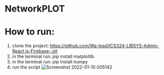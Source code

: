 # NetworkPLOT

# How to run: 
1. clone the project: https://github.com/Wa-lead/ICS324-LIBSYS-Admin-React.js-Firebase-.git
2. in the terminal run: pip install matplotlib
3. in the terminal run: pip install numpy
4. run the script
![Screenshot 2022-01-10 005142](https://user-images.githubusercontent.com/81301826/148702476-35541a98-9c34-4dda-a1d4-dd28b99c26b3.png)

